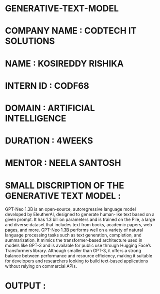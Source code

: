 # GENERATIVE-TEXT-MODEL

# COMPANY NAME : CODTECH IT SOLUTIONS

# NAME : KOSIREDDY RISHIKA

# INTERN ID : CODF68

# DOMAIN : ARTIFICIAL INTELLIGENCE

# DURATION : 4WEEKS

# MENTOR : NEELA SANTOSH

# SMALL DISCRIPTION OF THE GENERATIVE TEXT MODEL :

GPT-Neo 1.3B is an open-source, autoregressive language model developed by EleutherAI, designed to generate human-like text based on a given prompt. It has 1.3 billion parameters and is trained on the Pile, a large and diverse dataset that includes text from books, academic papers, web pages, and more. GPT-Neo 1.3B performs well on a variety of natural language processing tasks such as text generation, completion, and summarization. It mimics the transformer-based architecture used in models like GPT-3 and is available for public use through Hugging Face’s Transformers library. Although smaller than GPT-3, it offers a strong balance between performance and resource efficiency, making it suitable for developers and researchers looking to build text-based applications without relying on commercial APIs.

# OUTPUT :

